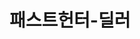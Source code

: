 ---
id: 3
title: 패스트헌터-딜러
caption: 고객을 가장 빨리 만날 수 있는 방법
url: https://fasthunter.co.kr/dealer/
view: https://raw.githubusercontent.com/didgustm/image/main/view/fastdealer_view.webp
thumnail: https://github.com/didgustm/image/blob/main/thumnail/fastdealer.jpg?raw=true
category: Car
device: Mobile only
---